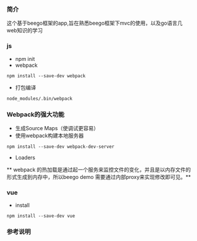 ### 简介
这个基于beego框架的app,旨在熟悉beego框架下mvc的使用，以及go语言几web知识的学习


### js
- npm init
- webpack
```
npm install --save-dev webpack
```
- 打包编译
```
node_modules/.bin/webpack
```

### Webpack的强大功能
- 生成Source Maps（使调试更容易）
- 使用webpack构建本地服务器
```
npm install --save-dev webpack-dev-server
```
- Loaders

** webpack 的热加载是通过起一个服务来监控文件的变化，并且是以内存文件的形式生成到内存中，所以beego demo 需要通过内部proxy来实现修改即可见。**

### vue
- install
```
npm install --save-dev vue
```


### 参考说明
[beego]: https://beego.me/docs/intro/
[beego 工程]: https://github.com/beego/admin.
[webpack]: http://www.jianshu.com/p/42e11515c10f
[webpack-1]: https://webpack.js.org/configuration/dev-server/
[vue]: https://cn.vuejs.org/
[vue-demo]: https://segmentfault.com/a/1190000008678236
